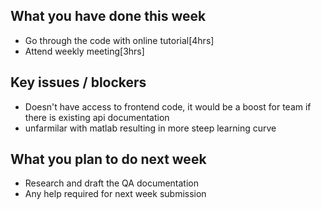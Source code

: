 ## What you have done this week
- Go through the code with online tutorial[4hrs]
- Attend weekly meeting[3hrs]

## Key issues / blockers
- Doesn't have access to frontend code, it would be a boost for team if there is existing api documentation
- unfarmilar with matlab resulting in more steep learning curve

## What you plan to do next week
- Research and draft the QA documentation
- Any help required for next week submission
